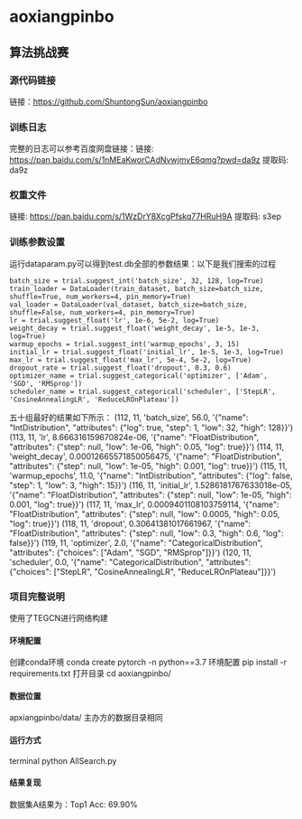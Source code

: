 # aoxiangpinbo
## 算法挑战赛
### 源代码链接
链接：https://github.com/ShuntongSun/aoxiangpinbo


### 训练日志

完整的日志可以参考百度网盘链接：链接: https://pan.baidu.com/s/1nMEaKworCAdNvwjmvE6qmg?pwd=da9z 提取码: da9z 

### 权重文件
链接: https://pan.baidu.com/s/1WzDrY8XcgPfskq77HRuH9A 提取码: s3ep 
### 训练参数设置

运行dataparam.py可以得到test.db全部的参数结果：以下是我们搜索的过程

    batch_size = trial.suggest_int('batch_size', 32, 128, log=True)
    train_loader = DataLoader(train_dataset, batch_size=batch_size, shuffle=True, num_workers=4, pin_memory=True)
    val_loader = DataLoader(val_dataset, batch_size=batch_size, shuffle=False, num_workers=4, pin_memory=True)
    lr = trial.suggest_float('lr', 1e-6, 5e-2, log=True)
    weight_decay = trial.suggest_float('weight_decay', 1e-5, 1e-3, log=True)
    warmup_epochs = trial.suggest_int('warmup_epochs', 3, 15)
    initial_lr = trial.suggest_float('initial_lr', 1e-5, 1e-3, log=True)
    max_lr = trial.suggest_float('max_lr', 5e-4, 5e-2, log=True)
    dropout_rate = trial.suggest_float('dropout', 0.3, 0.6)
    optimizer_name = trial.suggest_categorical('optimizer', ['Adam', 'SGD', 'RMSprop'])
    scheduler_name = trial.suggest_categorical('scheduler', ['StepLR', 'CosineAnnealingLR', 'ReduceLROnPlateau'])

五十组最好的结果如下所示：
(112, 11, 'batch_size', 56.0, '{"name": "IntDistribution", "attributes": {"log": true, "step": 1, "low": 32, "high": 128}}')
(113, 11, 'lr', 8.666316159670824e-06, '{"name": "FloatDistribution", "attributes": {"step": null, "low": 1e-06, "high": 0.05, "log": true}}')
(114, 11, 'weight_decay', 0.00012665571850056475, '{"name": "FloatDistribution", "attributes": {"step": null, "low": 1e-05, "high": 0.001, "log": true}}')
(115, 11, 'warmup_epochs', 11.0, '{"name": "IntDistribution", "attributes": {"log": false, "step": 1, "low": 3, "high": 15}}')
(116, 11, 'initial_lr', 1.5286181767633018e-05, '{"name": "FloatDistribution", "attributes": {"step": null, "low": 1e-05, "high": 0.001, "log": true}}')
(117, 11, 'max_lr', 0.0009401108103759114, '{"name": "FloatDistribution", "attributes": {"step": null, "low": 0.0005, "high": 0.05, "log": true}}')
(118, 11, 'dropout', 0.30641381017661967, '{"name": "FloatDistribution", "attributes": {"step": null, "low": 0.3, "high": 0.6, "log": false}}')
(119, 11, 'optimizer', 2.0, '{"name": "CategoricalDistribution", "attributes": {"choices": ["Adam", "SGD", "RMSprop"]}}')
(120, 11, 'scheduler', 0.0, '{"name": "CategoricalDistribution", "attributes": {"choices": ["StepLR", "CosineAnnealingLR", "ReduceLROnPlateau"]}}')

### 项目完整说明
使用了TEGCN进行网络构建

#### 环境配置

创建conda环境
conda create pytorch -n python==3.7
环境配置
pip install -r requirements.txt
打开目录
cd aoxiangpinbo/
#### 数据位置
apxiangpinbo/data/
主办方的数据目录相同

#### 运行方式
terminal
python AllSearch.py

#### 结果复现
数据集A结果为：Top1 Acc: 69.90%
